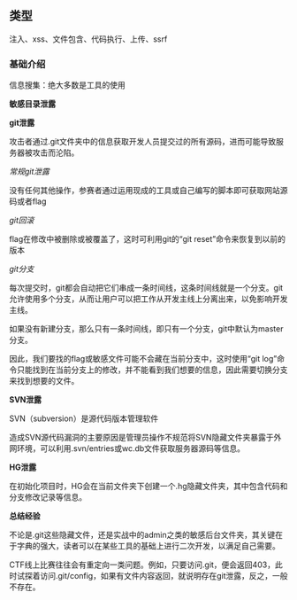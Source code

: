 ## 类型
注入、xss、文件包含、代码执行、上传、ssrf

### 基础介绍

信息搜集：绝大多数是工具的使用


**敏感目录泄露**

**git泄露**

攻击者通过.git文件夹中的信息获取开发人员提交过的所有源码，进而可能导致服务器被攻击而沦陷。

*常规git泄露*

没有任何其他操作，参赛者通过运用现成的工具或自己编写的脚本即可获取网站源码或者flag

*git回滚*

flag在修改中被删除或被覆盖了，这时可利用git的“git reset”命令来恢复到以前的版本

*git分支*

每次提交时，git都会自动把它们串成一条时间线，这条时间线就是一个分支。git允许使用多个分支，从而让用户可以把工作从开发主线上分离出来，以免影响开发主线。

如果没有新建分支，那么只有一条时间线，即只有一个分支，git中默认为master分支。

因此，我们要找的flag或敏感文件可能不会藏在当前分支中，这时使用“git log”命令只能找到在当前分支上的修改，并不能看到我们想要的信息，因此需要切换分支来找到想要的文件。


**SVN泄露**

SVN（subversion）是源代码版本管理软件

造成SVN源代码漏洞的主要原因是管理员操作不规范将SVN隐藏文件夹暴露于外网环境，可以利用.svn/entries或wc.db文件获取服务器源码等信息。

**HG泄露**

在初始化项目时，HG会在当前文件夹下创建一个.hg隐藏文件夹，其中包含代码和分支修改记录等信息。

**总结经验**

不论是.git这些隐藏文件，还是实战中的admin之类的敏感后台文件夹，其关键在于字典的强大，读者可以在某些工具的基础上进行二次开发，以满足自己需要。

CTF线上比赛往往会有重定向一类问题。例如，只要访问.git，便会返回403，此时试探着访问.git/config，如果有文件内容返回，就说明存在git泄露，反之，一般不存在。
